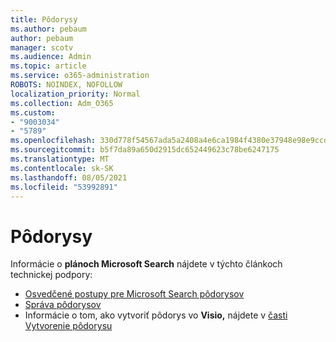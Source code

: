 ```yaml
---
title: Pôdorysy
ms.author: pebaum
author: pebaum
manager: scotv
ms.audience: Admin
ms.topic: article
ms.service: o365-administration
ROBOTS: NOINDEX, NOFOLLOW
localization_priority: Normal
ms.collection: Adm_O365
ms.custom:
- "9003034"
- "5789"
ms.openlocfilehash: 330d778f54567ada5a2408a4e6ca1984f4380e37948e98e9ccda7c3f1c8cb30d
ms.sourcegitcommit: b5f7da89a650d2915dc652449623c78be6247175
ms.translationtype: MT
ms.contentlocale: sk-SK
ms.lasthandoff: 08/05/2021
ms.locfileid: "53992891"
---
```

# <a name="floor-plans"></a>Pôdorysy

Informácie o **plánoch Microsoft Search** nájdete v týchto článkoch technickej podpory:
- [Osvedčené postupy pre Microsoft Search pôdorysov](https://docs.microsoft.com/microsoftsearch/floorplans-bestpractices)  
- [Správa pôdorysov](https://docs.microsoft.com/microsoftsearch/manage-floorplans)  
- Informácie o tom, ako vytvoriť pôdorys vo **Visio,** nájdete v [časti Vytvorenie pôdorysu](https://support.office.com/article/create-a-floor-plan-ec17da08-64aa-4ead-9b9b-35e821645791)